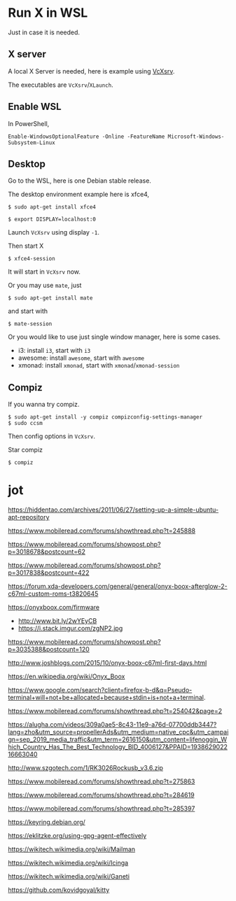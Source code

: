 # Run X in WSL

Just in case it is needed.

## X server
A local X Server is needed, here is example using [VcXsrv](https://sourceforge.net/projects/vcxsrv/).

The executables are `VcXsrv`/`XLaunch`.

## Enable WSL

In PowerShell,

    Enable-WindowsOptionalFeature -Online -FeatureName Microsoft-Windows-Subsystem-Linux

## Desktop
Go to the WSL, here is one Debian stable release.

The desktop environment example here is xfce4,

    $ sudo apt-get install xfce4
    
    $ export DISPLAY=localhost:0

Launch `VcXsrv` using display `-1`.

Then start X

    $ xfce4-session

It will start in `VcXsrv` now.

Or you may use `mate`, just

    $ sudo apt-get install mate    

and start with

    $ mate-session
    
 Or you would like to use just single window manager, here is some cases.
 - i3: install `i3`, start with `i3`
 - awesome: install `awesome`, start with `awesome`
 - xmonad: install `xmonad`, start with `xmonad`/`xmonad-session`
    
## Compiz

If you wanna try compiz.

    $ sudo apt-get install -y compiz compizconfig-settings-manager
    $ sudo ccsm

Then config options in `VcXsrv`.

Star compiz

    $ compiz

# jot

https://hiddentao.com/archives/2011/06/27/setting-up-a-simple-ubuntu-apt-repository

https://www.mobileread.com/forums/showthread.php?t=245888

https://www.mobileread.com/forums/showpost.php?p=3018678&postcount=62

https://www.mobileread.com/forums/showpost.php?p=3017838&postcount=422

https://forum.xda-developers.com/general/general/onyx-boox-afterglow-2-c67ml-custom-roms-t3820645

https://onyxboox.com/firmware

- http://www.bit.ly/2wYEyCB
- https://i.stack.imgur.com/zgNP2.jpg

https://www.mobileread.com/forums/showpost.php?p=3035388&postcount=120

http://www.joshblogs.com/2015/10/onyx-boox-c67ml-first-days.html

https://en.wikipedia.org/wiki/Onyx_Boox

https://www.google.com/search?client=firefox-b-d&q=Pseudo-terminal+will+not+be+allocated+because+stdin+is+not+a+terminal.

https://www.mobileread.com/forums/showthread.php?t=254042&page=2

https://alugha.com/videos/309a0ae5-8c43-11e9-a76d-07700ddb3447?lang=zho&utm_source=propellerAds&utm_medium=native_cpc&utm_campaign=sep_2019_media_traffic&utm_term=2616150&utm_content=lifenoggin_Which_Country_Has_The_Best_Technology_BID_4006127&PPAID=193862902216663040

http://www.szgotech.com/1/RK3026Rockusb_v3.6.zip

https://www.mobileread.com/forums/showthread.php?t=275863

https://www.mobileread.com/forums/showthread.php?t=284619

https://www.mobileread.com/forums/showthread.php?t=285397

https://keyring.debian.org/

https://eklitzke.org/using-gpg-agent-effectively

https://wikitech.wikimedia.org/wiki/Mailman

https://wikitech.wikimedia.org/wiki/Icinga

https://wikitech.wikimedia.org/wiki/Ganeti

https://github.com/kovidgoyal/kitty
